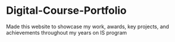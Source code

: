 # Digital-Course-Portfolio
Made this website to showcase my work, awards, key projects, and achievements throughout my years on IS program
